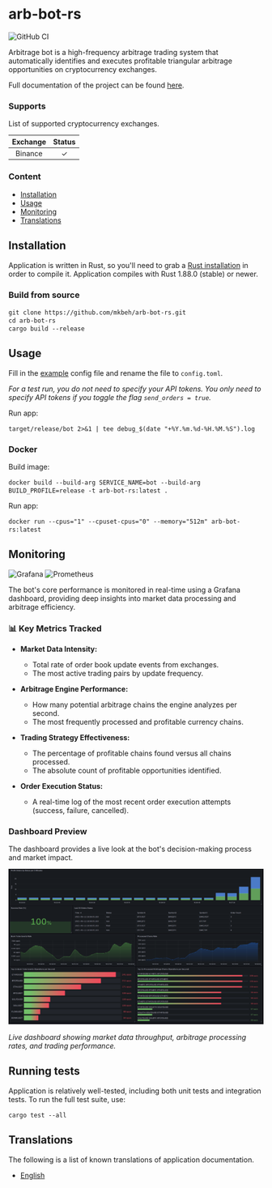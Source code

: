 # arb-bot-rs

![GitHub CI](https://github.com/mkbeh/arb-bot-rs/actions/workflows/ci.yml/badge.svg)

Arbitrage bot is a high-frequency arbitrage trading system that automatically identifies and executes profitable
triangular arbitrage opportunities on cryptocurrency exchanges.

Full documentation of the project can be found [here](https://github.com/mkbeh/arb-bot-rs/tree/main/docs).

### Supports

List of supported cryptocurrency exchanges.

| Exchange | Status  |
|:--------:|:-------:|
| Binance  | &check; |

### Content

* [Installation](#installation)
* [Usage](#usage)
* [Monitoring](#monitoring)
* [Translations](#translations)

## Installation

Application is written in Rust, so you'll need to grab a
[Rust installation](https://www.rust-lang.org/) in order to compile it.
Application compiles with Rust 1.88.0 (stable) or newer.

### Build from source

```shell
git clone https://github.com/mkbeh/arb-bot-rs.git
cd arb-bot-rs
cargo build --release
```

## Usage

Fill in the [example](https://github.com/mkbeh/arb-bot-rs/blob/main/config.example.toml) config file and rename the
file to `config.toml`.

_For a test run, you do not need to specify your API tokens. You only need to specify API tokens if you toggle the flag
`send_orders = true`._

Run app:

```shell
target/release/bot 2>&1 | tee debug_$(date "+%Y.%m.%d-%H.%M.%S").log
```

### Docker

Build image:

```shell
docker build --build-arg SERVICE_NAME=bot --build-arg BUILD_PROFILE=release -t arb-bot-rs:latest .
```

Run app:

```shell
docker run --cpus="1" --cpuset-cpus="0" --memory="512m" arb-bot-rs:latest
```

## Monitoring

![Grafana](https://img.shields.io/badge/-Grafana-orange?logo=grafana&logoColor=white&style=flat)
![Prometheus](https://img.shields.io/badge/-Prometheus-red?logo=prometheus&logoColor=white&style=flat)

The bot's core performance is monitored in real-time using a Grafana dashboard, providing deep insights into market data
processing and arbitrage efficiency.

### 📊 Key Metrics Tracked

* **Market Data Intensity:**

    * Total rate of order book update events from exchanges.
    * The most active trading pairs by update frequency.

* **Arbitrage Engine Performance:**

    * How many potential arbitrage chains the engine analyzes per second.
    * The most frequently processed and profitable currency chains.

* **Trading Strategy Effectiveness:**

    * The percentage of profitable chains found versus all chains processed.
    * The absolute count of profitable opportunities identified.

* **Order Execution Status:**

    * A real-time log of the most recent order execution attempts (success, failure, cancelled).

### Dashboard Preview

The dashboard provides a live look at the bot's decision-making process and market impact.

![img](assets/img/grafana.png)

_Live dashboard showing market data throughput, arbitrage processing rates, and trading performance._

## Running tests

Application is relatively well-tested, including both unit tests and integration tests. To run the full test suite, use:

```shell
cargo test --all
```

## Translations

The following is a list of known translations of application documentation.

* [English](https://github.com/mkbeh/arb-bot-rs/tree/main/docs/en)
